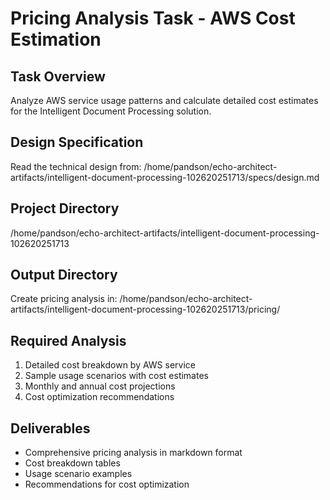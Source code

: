 # Pricing Analysis Task - AWS Cost Estimation

## Task Overview
Analyze AWS service usage patterns and calculate detailed cost estimates for the Intelligent Document Processing solution.

## Design Specification
Read the technical design from: /home/pandson/echo-architect-artifacts/intelligent-document-processing-102620251713/specs/design.md

## Project Directory
/home/pandson/echo-architect-artifacts/intelligent-document-processing-102620251713

## Output Directory
Create pricing analysis in: /home/pandson/echo-architect-artifacts/intelligent-document-processing-102620251713/pricing/

## Required Analysis
1. Detailed cost breakdown by AWS service
2. Sample usage scenarios with cost estimates
3. Monthly and annual cost projections
4. Cost optimization recommendations

## Deliverables
- Comprehensive pricing analysis in markdown format
- Cost breakdown tables
- Usage scenario examples
- Recommendations for cost optimization

